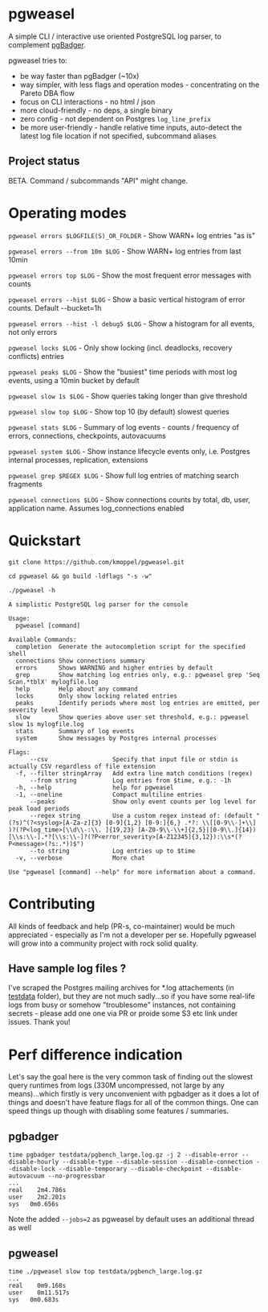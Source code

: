 # pgweasel

A simple CLI / interactive use oriented PostgreSQL log parser, to complement [pgBadger](https://github.com/darold/pgbadger).

pgweasel tries to:

* be way faster than pgBadger (~10x)
* way simpler, with less flags and operation modes - concentrating on the Pareto DBA flow
* focus on CLI interactions - no html / json
* more cloud-friendly - no deps, a single binary
* zero config - not dependent on Postgres `log_line_prefix`
* be more user-friendly - handle relative time inputs, auto-detect the latest log file location if not specified, subcommand aliases

## Project status

BETA. Command / subcommands "API" might change.

# Operating modes

`pgweasel errors $LOGFILE(S)_OR_FOLDER` - Show WARN+ log entries "as is"

`pgweasel errors --from 10m $LOG` - Show WARN+ log entries from last 10min

`pgweasel errors top $LOG` - Show the most frequent error messages with counts

`pgweasel errors --hist $LOG` - Show a basic vertical histogram of error counts. Default --bucket=1h

`pgweasel errors --hist -l debug5 $LOG` - Show a histogram for all events, not only errors

`pgweasel locks $LOG` - Only show locking (incl. deadlocks, recovery conflicts) entries

`pgweasel peaks $LOG` - Show the "busiest" time periods with most log events, using a 10min bucket by default

`pgweasel slow 1s $LOG` - Show queries taking longer than give threshold

`pgweasel slow top $LOG` - Show top 10 (by default) slowest queries

`pgweasel stats $LOG` - Summary of log events - counts / frequency of errors, connections, checkpoints, autovacuums

`pgweasel system $LOG` - Show instance lifecycle events only, i.e. Postgres internal processes, replication, extensions

`pgweasel grep $REGEX $LOG` - Show full log entries of matching search fragments

`pgweasel connections $LOG` - Show connections counts by total, db, user, application name. Assumes log_connections enabled


# Quickstart

```
git clone https://github.com/kmoppel/pgweasel.git

cd pgweasel && go build -ldflags "-s -w"

./pgweasel -h

A simplistic PostgreSQL log parser for the console

Usage:
  pgweasel [command]

Available Commands:
  completion  Generate the autocompletion script for the specified shell
  connections Show connections summary
  errors      Shows WARNING and higher entries by default
  grep        Show matching log entries only, e.g.: pgweasel grep 'Seq Scan.*tblX' mylogfile.log
  help        Help about any command
  locks       Only show locking related entries
  peaks       Identify periods where most log entries are emitted, per severity level
  slow        Show queries above user set threshold, e.g.: pgweasel slow 1s mylogfile.log
  stats       Summary of log events
  system      Show messages by Postgres internal processes

Flags:
      --csv                  Specify that input file or stdin is actually CSV regardless of file extension
  -f, --filter stringArray   Add extra line match conditions (regex)
      --from string          Log entries from $time, e.g.: -1h
  -h, --help                 help for pgweasel
  -1, --oneline              Compact multiline entries
      --peaks                Show only event counts per log level for peak load periods
      --regex string         Use a custom regex instead of: (default "(?s)^(?<syslog>[A-Za-z]{3} [0-9]{1,2} [0-9:]{6,} .*?: \\[[0-9\\-]+\\] )?(?P<log_time>[\\d\\-:\\. ]{19,23} [A-Z0-9\\-\\+]{2,5}|[0-9\\.]{14})[\\s:\\-].*?[\\s:\\-]?(?P<error_severity>[A-Z12345]{3,12}):\\s*(?P<message>(?s:.*))$")
      --to string            Log entries up to $time
  -v, --verbose              More chat

Use "pgweasel [command] --help" for more information about a command.
```


# Contributing

All kinds of feedback and help (PR-s, co-maintainer) would be much appreciated - especially as I'm not a developer per se. Hopefully pgweasel will grow into a community project with rock solid quality.

## Have sample log files ?

I've scraped the Postgres mailing archives for *.log attachements (in [testdata](https://github.com/kmoppel/pgweasel/tree/main/testdata) folder), but they are not much sadly...so if you have some real-life logs from busy or somehow "troublesome" instances, not containing secrets - please add one one via PR or proide some S3 etc link under issues. Thank you!

# Perf difference indication

Let's say the goal here is the very common task of finding out the slowest query runtimes from logs (330M uncompressed, not large by any means)...which firstly is very unconvenient with pgbadger as it does a lot of things and doesn't have feature flags for all of the common things. One can speed things up though with disabling some features / summaries.

## pgbadger

```
time pgbadger testdata/pgbench_large.log.gz -j 2 --disable-error --disable-hourly --disable-type --disable-session --disable-connection --disable-lock --disable-temporary --disable-checkpoint --disable-autovacuum --no-progressbar
...
real	2m4.786s
user	2m2.201s
sys	  0m0.656s
```

Note the added `--jobs=2` as pgweasel by default uses an additional thread as well

## pgweasel

```
time ./pgweasel slow top testdata/pgbench_large.log.gz
...
real	0m9.168s
user	0m11.517s
sys	  0m0.683s
```
